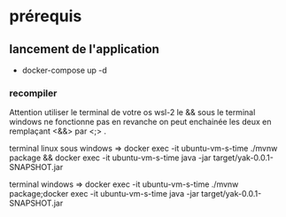 # prérequis 


## lancement de l'application 

- docker-compose up -d 
### recompiler 
Attention utiliser le terminal de votre os wsl-2 
le && sous le terminal windows ne fonctionne pas 
en revanche on peut enchainée les deux en remplaçant <&&> par <;> .

terminal linux sous windows =>
docker exec -it ubuntu-vm-s-time ./mvnw package && docker exec -it ubuntu-vm-s-time java -jar target/yak-0.0.1-SNAPSHOT.jar

terminal windows =>
docker exec -it ubuntu-vm-s-time ./mvnw package;docker exec -it ubuntu-vm-s-time java -jar target/yak-0.0.1-SNAPSHOT.jar 